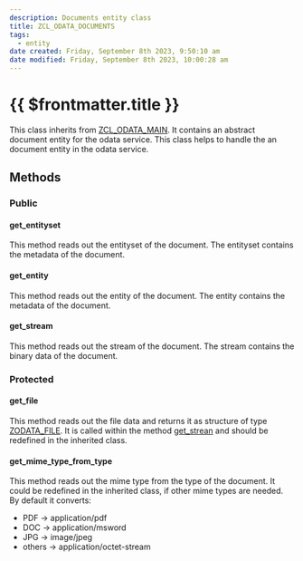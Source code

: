 ```yaml
---
description: Documents entity class
title: ZCL_ODATA_DOCUMENTS
tags:
  - entity
date created: Friday, September 8th 2023, 9:50:10 am
date modified: Friday, September 8th 2023, 10:00:28 am
---
```


#  {{ $frontmatter.title }}

This class inherits from [ZCL_ODATA_MAIN](./ZCL_ODATA_MAIN). 
It contains an abstract document entity for the odata service.
This class helps to handle the an document entity in the odata service.

## Methods

### Public

#### get_entityset

This method reads out the entityset of the document. The entityset contains the metadata of the document.

#### get_entity

This method reads out the entity of the document. The entity contains the metadata of the document.

#### get_stream

This method reads out the stream of the document. The stream contains the binary data of the document.

### Protected

#### get_file

This method reads out the file data and returns it as structure of type [ZODATA_FILE](./ddic/structures/ZODATA_FILE).
It is called within the method [get_strean](#get_stream) and should be redefined in the inherited class.

#### get_mime_type_from_type

This method reads out the mime type from the type of the document. 
It could be redefined in the inherited class, if other mime types are needed.
By default it converts:

- PDF -> application/pdf
- DOC -> application/msword
- JPG -> image/jpeg
- others -> application/octet-stream
